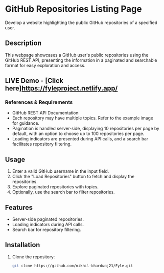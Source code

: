 # GitHub Repositories Listing Page

Develop a website highlighting the public GitHub repositories of a specified user.

## Description

This webpage showcases a GitHub user's public repositories using the GitHub REST API, presenting the information in a paginated and searchable format for easy exploration and access.

## LIVE Demo - [Click here]https://fyleproject.netlify.app/

### References & Requirements

- GitHub REST API Documentation
- Each repository may have multiple topics. Refer to the example image for guidance.
- Pagination is handled server-side, displaying 10 repositories per page by default, with an option to choose up to 100 repositories per page.
- Loading indicators are presented during API calls, and a search bar facilitates repository filtering.

## Usage

1. Enter a valid GitHub username in the input field.
2. Click the "Load Repositories" button to fetch and display the repositories.
3. Explore paginated repositories with topics.
4. Optionally, use the search bar to filter repositories.

## Features

- Server-side paginated repositories.
- Loading indicators during API calls.
- Search bar for repository filtering.

## Installation

1. Clone the repository:

   ```bash
   git clone https://github.com/nikhil-bhardwaj21/Fyle.git

